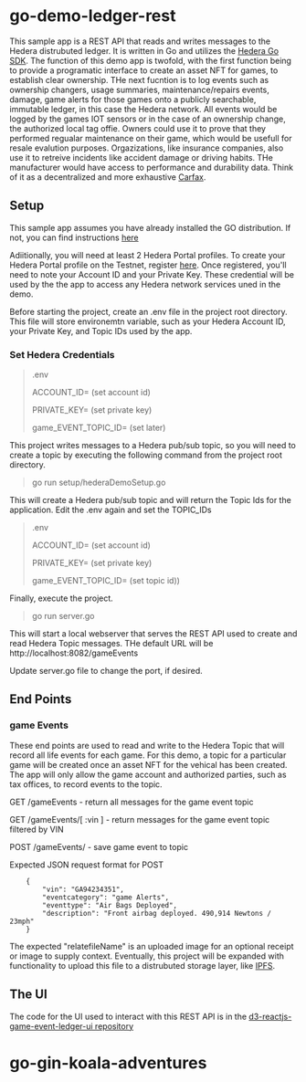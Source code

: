 # go-demo-ledger-rest

This sample app is a REST API that reads and writes messages to the Hedera distrubuted ledger.  It is written in Go and utilizes the [Hedera Go SDK](https://github.com/hashgraph/hedera-sdk-go). The function of this demo app is twofold, with the first function being to provide a programatic interface to create an asset NFT for games, to establish clear ownership.  THe next fucntion is to log  events such as ownership changers, usage summaries, maintenance/repairs events, damage, game alerts for those games onto a publicly searchable, immutable ledger, in this case the Hedera network.  All events would be logged by the games IOT sensors or in the case of an ownership change, the authorized local tag offie.  Owners could use it to prove that they performed regualar maintenance on their game, which would be usefull for resale evalution purposes.  Orgazizations, like insurance companies, also use it to retreive incidents like accident damage or driving habits.  THe manufacturer would have access to  performance and durability data.  Think of it as a decentralized and more exhaustive [Carfax](https://www.carfax.com/game-history-reports/).  

## Setup

This sample app assumes you have already installed the GO distribution.  If not, you can find instructions [here](https://golang.org/doc/install)

Adiitionally, you will need at least 2 Hedera Portal profiles. To create your Hedera Portal profile on the Testnet, register [here](https://portal.hedera.com/register).  Once registered, you'll need to note your Account ID and your Private Key.  These credential will be used by the the app to access any Hedera network services uned in the demo.

Before starting the project, create an .env file in the project root directory.  This file will store environemtn variable, such as your Hedera Account ID, your Private Key, and Topic IDs used by the app.

### Set Hedera Credentials

> .env
>
> ACCOUNT_ID= (set account id)
>
> PRIVATE_KEY= (set private key)
>
> game_EVENT_TOPIC_ID= (set later)

This project writes messages to a Hedera pub/sub topic, so you will need to create a topic by executing the following command from the project root directory.

> go run setup/hederaDemoSetup.go

This will create a Hedera pub/sub topic and will return the Topic Ids for the application.
Edit the .env again and set the TOPIC_IDs

> .env
>
> ACCOUNT_ID= (set account id)
>
> PRIVATE_KEY= (set private key)
>
> game_EVENT_TOPIC_ID= (set topic id))

Finally, execute the project.

> go run server.go

This will start a local webserver that serves the REST API used to create and read Hedera Topic messages.
THe default URL will be http://localhost:8082/gameEvents

Update server.go file to change the port, if desired.

## End Points


### game Events
These end points are used to read and write to the Hedera Topic that will record all life events for each game.  For this demo, a topic for a particular game will be created once an asset NFT for the vehical has been created.  The app will only allow the game account and authorized parties, such as tax offices, to record events to the topic.

GET /gameEvents - return all messages for the game event topic

GET /gameEvents/[ :vin ] - return messages for the game event topic filtered by VIN

POST /gameEvents/ - save game event to topic

Expected JSON request format for POST
```
    {
        "vin": "GA94234351",
        "eventcategory": "game Alerts",
        "eventtype": "Air Bags Deployed",
        "description": "Front airbag deployed. 490,914 Newtons / 23mph"
    }
```

The expected "relatefileName" is an uploaded image for an optional receipt or image to supply context.  Eventually, this project will be expanded with functionality to upload this file to a distrubuted storage layer, like [IPFS](https://ipfs.io/). 
  
## The UI  
The code for the UI used to interact with this REST API is in the [d3-reactjs-game-event-ledger-ui repository](https://github.com/CryptoNorm/d3-reactjs-game-event-ledger-ui)
# go-gin-koala-adventures
